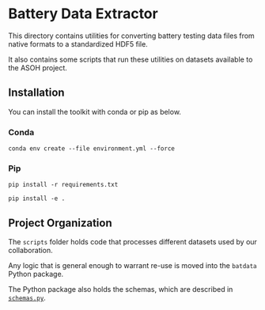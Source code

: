 # Battery Data Extractor 

This directory contains utilities for converting battery testing data files from native formats
to a standardized HDF5 file.

It also contains some scripts that run these utilities on datasets available to the ASOH project.

## Installation

You can install the toolkit with conda or pip as below. 

### Conda
`conda env create --file environment.yml --force`

### Pip
`pip install -r requirements.txt`

`pip install -e .`

## Project Organization

The `scripts` folder holds code that processes different datasets used by our collaboration. 

Any logic that is general enough to warrant re-use is moved into the `batdata` Python package.

The Python package also holds the schemas, which are described in 
[`schemas.py`](./batdata/schemas.py).
